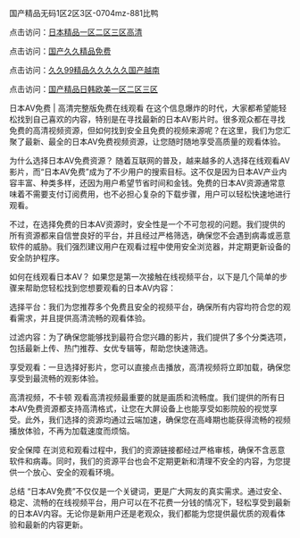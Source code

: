 

国产精品无码1区2区3区-0704mz-881比鸭


点击访问：<a href="https://gfd-5xg.pages.dev/">日本精品一区二区三区高清</a>

点击访问：<a href="https://tfda.pages.dev/">国产久久精品免费</a>

点击访问：<a href="https://cfad.pages.dev/">久久99精品久久久久久国产越南</a>

点击访问：<a href="https://gda-c7m.pages.dev/">国产精品日韩欧美一区二区三区</a>



日本AV免费 | 高清完整版免费在线观看
在这个信息爆炸的时代，大家都希望能轻松找到自己喜欢的内容，特别是在寻找最新的日本AV影片时。很多观众都在寻找免费的高清视频资源，但如何找到安全且免费的视频来源呢？在这里，我们为您汇聚了最新、最全的日本AV免费视频资源，让您随时随地享受高质量的观看体验。

为什么选择日本AV免费资源？
随着互联网的普及，越来越多的人选择在线观看AV影片，而“日本AV免费”成为了不少用户的搜索目标。这不仅是因为日本AV产业内容丰富、种类多样，还因为用户希望节省时间和金钱。免费的日本AV资源通常意味着不需要支付订阅费用，也不必担心复杂的下载步骤，用户可以轻松快速地进行观看。

不过，在选择免费的日本AV资源时，安全性是一个不可忽视的问题。我们提供的所有资源都来自信誉良好的平台，并且经过严格筛选，确保您不会遇到病毒或恶意软件的威胁。我们强烈建议用户在观看过程中使用安全浏览器，并定期更新设备的安全防护程序。

如何在线观看日本AV？
如果您是第一次接触在线视频平台，以下是几个简单的步骤来帮助您轻松找到您想要观看的日本AV内容：

选择平台：我们为您推荐多个免费且安全的视频平台，确保所有内容均符合您的观看需求，并且提供高清流畅的观看体验。

过滤内容：为了确保您能够找到最符合您兴趣的影片，我们提供了多个分类选项，包括最新上传、热门推荐、女优专辑等，帮助您快速筛选。

享受观看：一旦选择好影片，您可以直接点击播放，高清视频将立即加载，确保您享受到最流畅的观影体验。

高清视频，不卡顿
观看高清视频最重要的就是画质和流畅度。我们提供的所有日本AV免费资源都支持高清格式，让您在大屏设备上也能享受如影院般的视觉享受。此外，我们选择的资源均通过云端加速，确保您在高峰期也能获得流畅的视频播放体验，不再为加载速度而烦恼。

安全保障
在浏览和观看过程中，我们的资源链接都经过严格审核，确保不含恶意软件和病毒。同时，我们的资源平台也会不定期更新和清理不安全的内容，为您提供一个放心、安全的观看环境。

总结
“日本AV免费”不仅仅是一个关键词，更是广大网友的真实需求。通过安全、稳定、流畅的在线视频平台，用户可以在不花费一分钱的情况下，轻松享受到最新的日本AV内容。无论你是新用户还是老观众，我们都能为您提供最优质的观看体验和最新的内容更新。






<span style="display:none;">[Canonical link]( https://github.com/luck20250704/luck02 ）</span>
